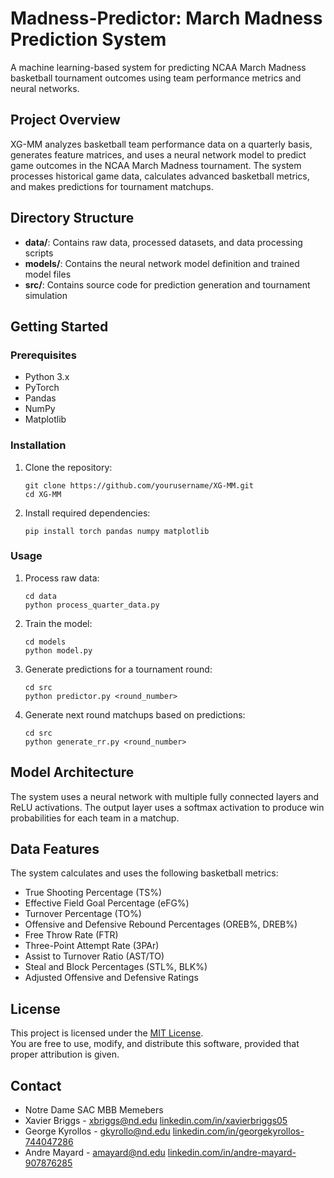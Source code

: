 # Madness-Predictor: March Madness Prediction System

A machine learning-based system for predicting NCAA March Madness basketball tournament outcomes using team performance metrics and neural networks.

## Project Overview

XG-MM analyzes basketball team performance data on a quarterly basis, generates feature matrices, and uses a neural network model to predict game outcomes in the NCAA March Madness tournament. The system processes historical game data, calculates advanced basketball metrics, and makes predictions for tournament matchups.

## Directory Structure

- **data/**: Contains raw data, processed datasets, and data processing scripts
- **models/**: Contains the neural network model definition and trained model files
- **src/**: Contains source code for prediction generation and tournament simulation

## Getting Started

### Prerequisites

- Python 3.x
- PyTorch
- Pandas
- NumPy
- Matplotlib

### Installation

1. Clone the repository:
   ```
   git clone https://github.com/yourusername/XG-MM.git
   cd XG-MM
   ```

2. Install required dependencies:
   ```
   pip install torch pandas numpy matplotlib
   ```

### Usage

1. Process raw data:
   ```
   cd data
   python process_quarter_data.py
   ```

2. Train the model:
   ```
   cd models
   python model.py
   ```

3. Generate predictions for a tournament round:
   ```
   cd src
   python predictor.py <round_number>
   ```

4. Generate next round matchups based on predictions:
   ```
   cd src
   python generate_rr.py <round_number>
   ```

## Model Architecture

The system uses a neural network with multiple fully connected layers and ReLU activations. The output layer uses a softmax activation to produce win probabilities for each team in a matchup.

## Data Features

The system calculates and uses the following basketball metrics:
- True Shooting Percentage (TS%)
- Effective Field Goal Percentage (eFG%)
- Turnover Percentage (TO%)
- Offensive and Defensive Rebound Percentages (OREB%, DREB%)
- Free Throw Rate (FTR)
- Three-Point Attempt Rate (3PAr)
- Assist to Turnover Ratio (AST/TO)
- Steal and Block Percentages (STL%, BLK%)
- Adjusted Offensive and Defensive Ratings

## License

This project is licensed under the [MIT License](https://opensource.org/licenses/MIT).  
You are free to use, modify, and distribute this software, provided that proper attribution is given.

## Contact
- Notre Dame SAC MBB Memebers
- Xavier Briggs - xbriggs@nd.edu [linkedin.com/in/xavierbriggs05](https://linkedin.com/in/xavierbriggs05)
- George Kyrollos - gkyrollo@nd.edu [linkedin.com/in/georgekyrollos-744047286](https://www.linkedin.com/in/george-kyrollos-744047286/)
- Andre Mayard - amayard@nd.edu [linkedin.com/in/andre-mayard-907876285](https://www.linkedin.com/in/andre-mayard-907876285/)



